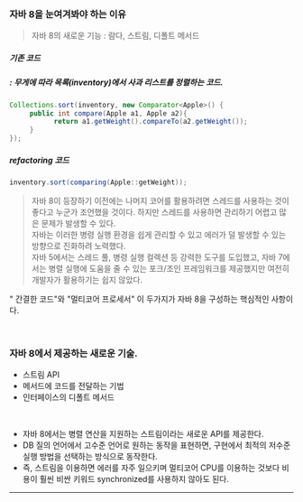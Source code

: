 ### 자바 8을 눈여겨봐야 하는 이유

> 자바 8의 새로운 기능 : 람다, 스트림, 디폴트 메서드


##### 기존 코드 <br>

##### : 무게에 따라 목록(inventory)에서 사과 리스트를 정렬하는 코드. 

```java
Collections.sort(inventory, new Comparator<Apple>() {
     public int compare(Apple a1, Apple a2){
           return a1.getWeight().compareTo(a2.getWeight()); 
     }
});
```

##### refactoring 코드 

```java
inventory.sort(comparing(Apple::getWeight)); 
```


> 자바 8이 등장하기 이전에는 나머지 코어를 활용하려면 스레드를 사용하는 것이 좋다고 누군가 조언했을 것이다. 하지만 스레드를 사용하면 관리하기 어렵고 많은 문제가 발생할 수 있다.<br>
> 자바는 이러한 병령 실행 환경을 쉽게 관리할 수 있고 에러가 덜 발생할 수 있는 방향으로 진화하려 노력했다. <br>
> 자바 5에서는 스레드 풀, 병령 실행 컬렉션 등 강력한 도구를 도입했고, 자바 7에서는 병렬 실행에 도움을 줄 수 있는 포크/조인 프레임워크를 제공했지만 여전히 개발자가 활용하기는 쉽지 않았다.


" 간결한 코드"와 "멀티코어 프로세서" 이 두가지가 자바 8을 구성하는 핵심적인 사항이다.

<br>

### 자바 8에서 제공하는 새로운 기술. 

- 스트림 API <br>
- 메서드에 코드를 전달하는 기법 <br>
- 인터페이스의 디폴트 메서드 <br>

<br>

* 자바 8에서는 병렬 연산을 지원하는 스트림이라는 새로운 API를 제공한다. <br>
* DB 질의 언어에서 고수준 언어로 원하는 동작을 표현하면, 구현에서 최적의 저수준 실행 방법을 선택하는 방식으로 동작한다.
* 즉, 스트림을 이용하면 에러를 자주 일으키며 멀티코어 CPU를 이용하는 것보다 비용이 훨씬 비싼 키워드 synchronized를 사용하지 않아도 된다. 

----




